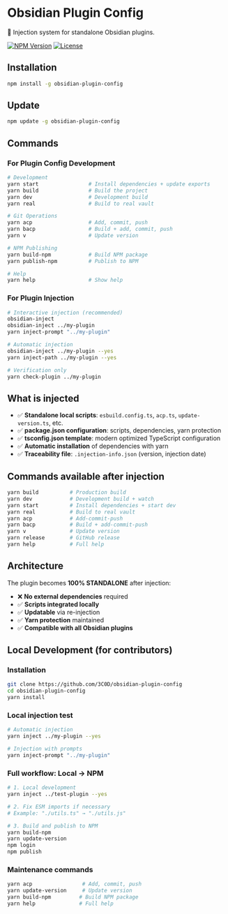 # Obsidian Plugin Config

🎯 Injection system for standalone Obsidian plugins.

[![NPM Version](https://img.shields.io/npm/v/obsidian-plugin-config)](https://www.npmjs.com/package/obsidian-plugin-config)
[![License](https://img.shields.io/npm/l/obsidian-plugin-config)](LICENSE)

## Installation

```bash
npm install -g obsidian-plugin-config
```

## Update

```bash
npm update -g obsidian-plugin-config
```

## Commands

### For Plugin Config Development

```bash
# Development
yarn start                # Install dependencies + update exports
yarn build                # Build the project
yarn dev                  # Development build
yarn real                 # Build to real vault

# Git Operations
yarn acp                  # Add, commit, push
yarn bacp                 # Build + add, commit, push
yarn v                    # Update version

# NPM Publishing
yarn build-npm            # Build NPM package
yarn publish-npm          # Publish to NPM

# Help
yarn help                 # Show help
```

### For Plugin Injection

```bash
# Interactive injection (recommended)
obsidian-inject
obsidian-inject ../my-plugin
yarn inject-prompt "../my-plugin"

# Automatic injection
obsidian-inject ../my-plugin --yes
yarn inject-path ../my-plugin --yes

# Verification only
yarn check-plugin ../my-plugin
```

## What is injected

- ✅ **Standalone local scripts**: `esbuild.config.ts`, `acp.ts`, `update-version.ts`, etc.
- ✅ **package.json configuration**: scripts, dependencies, yarn protection
- ✅ **tsconfig.json template**: modern optimized TypeScript configuration
- ✅ **Automatic installation** of dependencies with yarn
- ✅ **Traceability file**: `.injection-info.json` (version, injection date)

## Commands available after injection

```bash
yarn build          # Production build
yarn dev            # Development build + watch
yarn start          # Install dependencies + start dev
yarn real           # Build to real vault
yarn acp            # Add-commit-push
yarn bacp           # Build + add-commit-push
yarn v              # Update version
yarn release        # GitHub release
yarn help           # Full help
```

## Architecture

The plugin becomes **100% STANDALONE** after injection:

- ❌ **No external dependencies** required
- ✅ **Scripts integrated locally**
- ✅ **Updatable** via re-injection
- ✅ **Yarn protection** maintained
- ✅ **Compatible with all Obsidian plugins**

## Local Development (for contributors)

### Installation

```bash
git clone https://github.com/3C0D/obsidian-plugin-config
cd obsidian-plugin-config
yarn install
```

### Local injection test

```bash
# Automatic injection
yarn inject ../my-plugin --yes

# Injection with prompts
yarn inject-prompt "../my-plugin"
```

### Full workflow: Local → NPM

```bash
# 1. Local development
yarn inject ../test-plugin --yes

# 2. Fix ESM imports if necessary
# Example: "./utils.ts" → "./utils.js"

# 3. Build and publish to NPM
yarn build-npm
yarn update-version
npm login
npm publish
```

### Maintenance commands

```bash
yarn acp                # Add, commit, push
yarn update-version     # Update version
yarn build-npm         # Build NPM package
yarn help              # Full help
```
